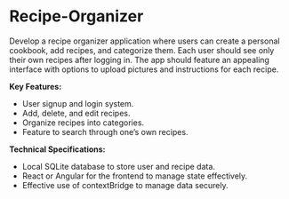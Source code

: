 # Recipe-Organizer
Develop a recipe organizer application where users can create a personal cookbook, add recipes, and categorize them. Each user should see only their own recipes after logging in. The app should feature an appealing interface with options to upload pictures and instructions for each recipe.

**Key Features:**

- User signup and login system.
- Add, delete, and edit recipes.
- Organize recipes into categories.
- Feature to search through one’s own recipes.

**Technical Specifications:**

- Local SQLite database to store user and recipe data.
- React or Angular for the frontend to manage state effectively.
- Effective use of contextBridge to manage data securely.
